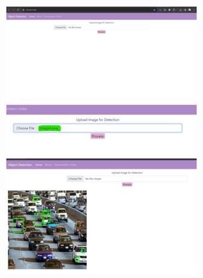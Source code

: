 ![User Interface](screenshots/Interface.jpg)
![Select image from device](screenshots/img_select.jpg)
![Preview of processed image](screenshots/preview_processed_image.jpg)
